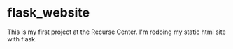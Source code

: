 # flask_website

This is my first project at the Recurse Center.  I'm redoing my static html site with flask.
